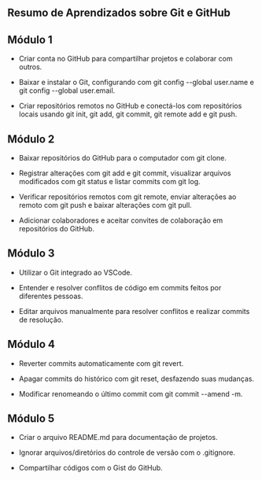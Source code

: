 ## Resumo de Aprendizados sobre Git e GitHub

## Módulo 1

 - Criar conta no GitHub para compartilhar projetos e colaborar com outros.

 - Baixar e instalar o Git, configurando com git config --global user.name e git config --global user.email.

 - Criar repositórios remotos no GitHub e conectá-los com repositórios locais usando git init, git add, git commit, git remote add e git push.

## Módulo 2

- Baixar repositórios do GitHub para o computador com git clone.

- Registrar alterações com git add e git commit, visualizar arquivos modificados com git status e listar commits com git log.

- Verificar repositórios remotos com git remote, enviar alterações ao remoto com git push e baixar alterações com git pull.

- Adicionar colaboradores e aceitar convites de colaboração em repositórios do GitHub.

## Módulo 3

- Utilizar o Git integrado ao VSCode.

- Entender e resolver conflitos de código em commits feitos por diferentes pessoas.

- Editar arquivos manualmente para resolver conflitos e realizar commits de resolução.

## Módulo 4

- Reverter commits automaticamente com git revert.

- Apagar commits do histórico com git reset, desfazendo suas mudanças.

- Modificar renomeando o último commit com git commit --amend -m.

## Módulo 5

- Criar o arquivo README.md para documentação de projetos.

- Ignorar arquivos/diretórios do controle de versão com o .gitignore.

- Compartilhar códigos com o Gist do GitHub.
